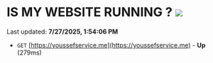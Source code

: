 # IS MY WEBSITE RUNNING ? [![](https://img.shields.io/static/v1?label=Sponsor&message=%E2%9D%A4&logo=GitHub&color=%23fe8e86)](https://github.com/sponsors/Youssef-Lehmam)

Last updated: **7/27/2025, 1:54:06 PM**

- `GET` [https://youssefservice.me](https://youssefservice.me) - **Up** (279ms)
